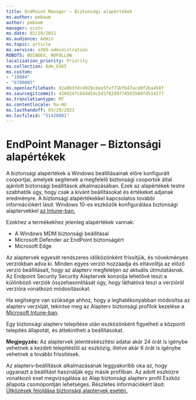 ```yaml
---
title: EndPoint Manager – Biztonsági alapértékek
ms.author: pebaum
author: pebaum
manager: scotv
ms.date: 03/29/2021
ms.audience: Admin
ms.topic: article
ms.service: o365-administration
ROBOTS: NOINDEX, NOFOLLOW
localization_priority: Priority
ms.collection: Adm_O365
ms.custom:
- "10084"
- "6700005"
ms.openlocfilehash: d2a063fdc4929cbee5fef71bfb47ace8f2ba458f
ms.sourcegitcommit: 430d247cb5dd5dc5d1f82d977456558dfd514277
ms.translationtype: MT
ms.contentlocale: hu-HU
ms.lasthandoff: 03/29/2021
ms.locfileid: "51420881"
---
```

# <a name="endpoint-manager---security-baselines"></a>EndPoint Manager – Biztonsági alapértékek

A biztonsági alapértékek a Windows beállításainak előre konfigurált csoportjai, amelyek segítenek a megfelelő biztonsági csoportok által ajánlott biztonsági beállítások alkalmazásában. Ezek az alapértékek testre szabhatók úgy, hogy csak a kívánt beállításokat és értékeket adjanak eredményre. A biztonsági alapértékekkel kapcsolatos további információkért lásd: Windows 10-es eszközök konfigurálása biztonsági alaptervekkel [az Intune-ban.](https://docs.microsoft.com/mem/intune/protect/security-baselines)

Ezekhez a termékekhez jelenleg alapértékek vannak:

- A Windows MDM biztonsági beállításai
- Microsoft Defender az EndPoint biztonságért
- Microsoft Edge

Az alaptervek egyesét rendszeres időközönként frissítjük, és növekményes verziókban adva ki. Minden egyes verzió hozzáadja és eltávolítja az előző verzió beállításait, hogy az alapterv megfeleljen az aktuális útmutatásnak. Az Endpoint Security Security Alaptervek konzolja lehetővé teszi a különböző verziók összehasonlítását úgy, hogy láthatóvá teszi a verzióról verzióra vonatkozó módosításokat.

Ha segítségre van szüksége ahhoz, hogy a leghatékonyabban módosítsa az alapterv verzióját, tekintse meg az Alapterv biztonsági profilok kezelése a [Microsoft Intune-ban](https://docs.microsoft.com/mem/intune/protect/security-baselines-configure).

Egy biztonsági alapterv telepítése után eszközönként figyelheti a központi telepítés állapotát, és áttekintheti a beállításokat.

**Megjegyzés:** Az alaptervek jelentéskészítési adatai akár 24 órát is igénybe vehetnek a kezdeti telepítéstől az eszközig, illetve akár 6 órát is igénybe vehetnek a további frissítések. 

Az alapterv-beállítások alkalmazásának leggyakoribb oka az, hogy ugyanazt a beállítást használják egy másik profilban. Az adott eszközre vonatkozó eset megvizsgálása az Alap biztonsági alapterv profil Eszköz állapota csomópontján lehetséges. Részletes információkért lásd: [Ütközések feloldása biztonsági alaptervek esetén.](https://docs.microsoft.com/mem/intune/protect/security-baselines-monitor#resolve-conflicts-for-security-baselines)